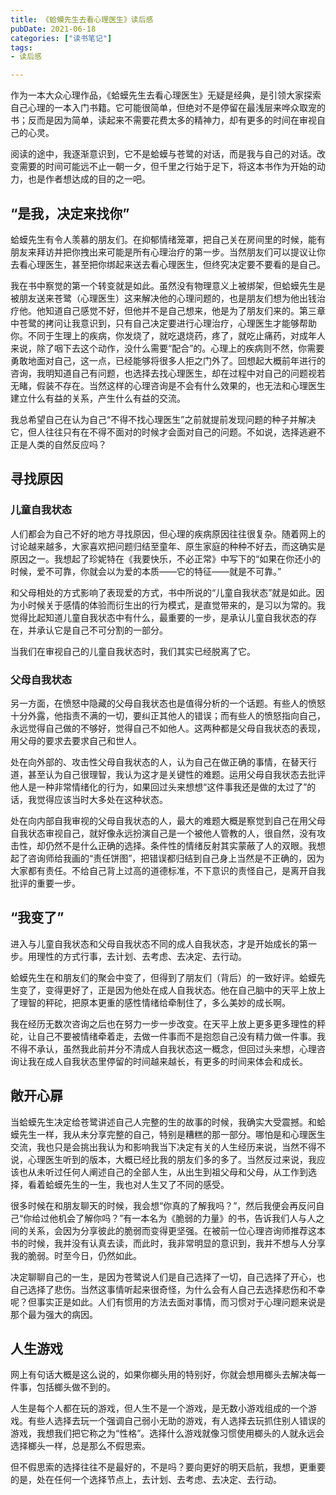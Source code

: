 ```yaml
---
title: 《蛤蟆先生去看心理医生》读后感
pubDate: 2021-06-18
categories: ["读书笔记"]
tags:
- 读后感

---
```


作为一本大众心理作品，《蛤蟆先生去看心理医生》无疑是经典，是引领大家探索自己心理的一本入门书籍。它可能很简单，但绝对不是停留在最浅层来哗众取宠的书；反而是因为简单，读起来不需要花费太多的精神力，却有更多的时间在审视自己的心灵。

阅读的途中，我逐渐意识到，它不是蛤蟆与苍鹭的对话，而是我与自己的对话。改变需要的时间可能远不止一朝一夕，但千里之行始于足下，将这本书作为开始的动力，也是作者想达成的目的之一吧。

## “是我，决定来找你”

蛤蟆先生有令人羡慕的朋友们。在抑郁情绪笼罩，把自己关在房间里的时候，能有朋友来拜访并把你拽出来可能是所有心理治疗的第一步。当然朋友们可以提议让你去看心理医生，甚至把你绑起来送去看心理医生，但终究决定要不要看的是自己。

我在书中察觉的第一个转变就是如此。虽然没有物理意义上被绑架，但蛤蟆先生是被朋友送来苍鹭（心理医生）这来解决他的心理问题的，也是朋友们想为他出钱治疗他。他知道自己感觉不好，但他并不是自己想来，他是为了朋友们来的。第三章中苍鹭的拷问让我意识到，只有自己决定要进行心理治疗，心理医生才能够帮助你。不同于生理上的疾病，你发烧了，就吃退烧药，疼了，就吃止痛药，对成年人来说，除了咽下去这个动作，没什么需要“配合”的。心理上的疾病则不然，你需要勇敢地面对自己，这一点，已经能够将很多人拒之门外了。回想起大概前年进行的咨询，我明知道自己有问题，也选择去找心理医生，却在过程中对自己的问题视若无睹，假装不存在。当然这样的心理咨询是不会有什么效果的，也无法和心理医生建立什么有益的关系，产生什么有益的交流。

我总希望自己在认为自己“不得不找心理医生”之前就提前发现问题的种子并解决它，但人往往只有在不得不面对的时候才会面对自己的问题。不如说，选择逃避不正是人类的自然反应吗？

## 寻找原因

### 儿童自我状态

人们都会为自己不好的地方寻找原因，但心理的疾病原因往往很复杂。随着网上的讨论越来越多，大家喜欢把问题归结至童年、原生家庭的种种不好去，而这确实是原因之一。我想起了珍妮特在《我要快乐，不必正常》中写下的“如果在你还小的时候，爱不可靠，你就会以为爱的本质——它的特征——就是不可靠。”

和父母相处的方式影响了表现爱的方式，书中所说的“儿童自我状态”就是如此。因为小时候关于感情的体验而衍生出的行为模式，是直觉带来的，是习以为常的。我觉得比起知道儿童自我状态中有什么，最重要的一步，是承认儿童自我状态的存在，并承认它是自己不可分割的一部分。

当我们在审视自己的儿童自我状态时，我们其实已经脱离了它。

### 父母自我状态

另一方面，在愤怒中隐藏的父母自我状态也是值得分析的一个话题。有些人的愤怒十分外露，他指责不满的一切，要纠正其他人的错误；而有些人的愤怒指向自己，永远觉得自己做的不够好，觉得自己不如他人。这两种都是父母自我状态的表现，用父母的要求去要求自己和世人。

处在向外部的、攻击性父母自我状态的人，认为自己在做正确的事情，在替天行道，甚至认为自己很理智，我认为这才是关键性的难题。运用父母自我状态去批评他人是一种非常情绪化的行为，如果回过头来想想“这件事我还是做的太过了”的话，我觉得应该当时大多处在这种状态。

处在向内部自我审视的父母自我状态的人，最大的难题大概是察觉到自己在用父母自我状态审视自己，就好像永远扮演自己是一个被他人管教的人，很自然，没有攻击性，却仍然不是什么正确的选择。条件性的情绪反射其实蒙蔽了人的双眼。我想起了咨询师给我画的“责任饼图”，把错误都归结到自己身上当然是不正确的，因为大家都有责任。不给自己背上过高的道德标准，不下意识的责怪自己，是离开自我批评的重要一步。

## “我变了”

进入与儿童自我状态和父母自我状态不同的成人自我状态，才是开始成长的第一步。用理性的方式行事，去计划、去考虑、去决定、去行动。

蛤蟆先生在和朋友们的聚会中变了，但得到了朋友们（背后）的一致好评。蛤蟆先生变了，变得更好了，正是因为他处在成人自我状态。他在自己脑中的天平上放上了理智的秤砣，把原本更重的感性情绪给牵制住了，多么美妙的成长啊。

我在经历无数次咨询之后也在努力一步一步改变。在天平上放上更多更多理性的秤砣，让自己不要被情绪牵着走，去做一件事而不是抱怨自己没有精力做一件事。我不得不承认，虽然我此前并分不清成人自我状态这一概念，但回过头来想，心理咨询让我在成人自我状态里停留的时间越来越长，有更多的时间来体会和成长。

## 敞开心扉

当蛤蟆先生决定给苍鹭讲述自己人完整的生的故事的时候，我确实大受震撼。和蛤蟆先生一样，我从未分享完整的自己，特别是糟糕的那一部分。哪怕是和心理医生交流，我也只是会挑出我认为和影响我当下决定有关的人生经历来说，当然不得不说，心理医生听到的版本，大概已经比我的朋友们多的多了。当然反过来说，我应该也从未听过任何人阐述自己的全部人生，从出生到祖父母和父母，从工作到选择，看着蛤蟆先生的一生，我也对人生又了不同的感受。

很多时候在和朋友聊天的时候，我会想“你真的了解我吗？”，然后我便会再反问自己“你给过他机会了解你吗？”有一本名为《脆弱的力量》的书，告诉我们人与人之间的关系，会因为分享彼此的脆弱而变得更坚强。在被前一位心理咨询师推荐这本书的时候，我并没有认真去读，而此时，我非常明显的意识到，我并不想与人分享我的脆弱。时至今日，仍然如此。

决定聊聊自己的一生，是因为苍鹭说人们是自己选择了一切，自己选择了开心，也自己选择了悲伤。当然这事情听起来很奇怪，为什么会有人自己去选择悲伤和不幸呢？但事实正是如此。人们有惯用的方法去面对事情，而习惯对于心理问题来说是那个最为强大的病因。

## 人生游戏

网上有句话大概是这么说的，如果你榔头用的特别好，你就会想用榔头去解决每一件事，包括榔头做不到的。

人生是每个人都在玩的游戏，但人生不是一个游戏，是无数小游戏组成的一个游戏。有些人选择去玩一个强调自己弱小无助的游戏，有人选择去玩抓住别人错误的游戏，我想我们把它称之为“性格”。选择什么游戏就像习惯使用榔头的人就永远会选择榔头一样，总是那么不假思索。

但不假思索的选择往往不是最好的，不是吗？要向更好的明天启航，我想，更重要的是，处在任何一个选择节点上，去计划、去考虑、去决定、去行动。

